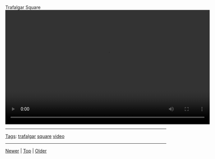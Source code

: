 <!--
title: Trafalgar Square
date: 2020-06-28T14:55:35.508Z
tags: trafalgar, square, video
-->








Trafalgar Square
<video controls="controls" autoplay="autoplay" src="126202652533.mp4" type="video/mp4" width="640" height="360"></video>

<!--BOTTOM-POST-NAVIGATION-->
---

[Tags](tags.md): [trafalgar](tag-trafalgar.md) [square](tag-square.md) [video](tag-video.md)

---

[Newer](126006039890.md) | [Top](index.md) | [Older](126202669317.md)